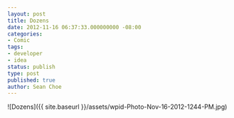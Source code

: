 ```yaml
---
layout: post
title: Dozens
date: 2012-11-16 06:37:33.000000000 -08:00
categories:
- Comic
tags:
- developer
- idea
status: publish
type: post
published: true
author: Sean Choe
---
```

![Dozens]({{ site.baseurl }}/assets/wpid-Photo-Nov-16-2012-1244-PM.jpg)
